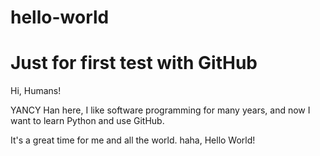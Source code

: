 # hello-world
# Just for first test with GitHub

Hi, Humans!

YANCY Han here, I like software programming for many years, 
and now I want to learn Python and use GitHub.

It's a great time for me and all the world.
haha, Hello World! 
